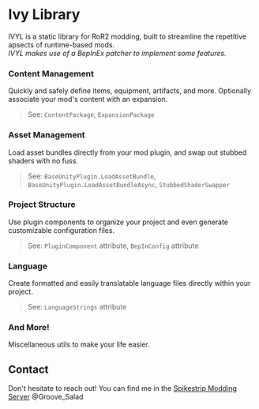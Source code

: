 # Ivy Library
IVYL is a static library for RoR2 modding, built to streamline the repetitive apsects of runtime-based mods.</br>
*IVYL makes use of a BepInEx patcher to implement some features.*

### Content Management
Quickly and safely define items, equipment, artifacts, and more. Optionally associate your mod's content with an expansion.
> See: `ContentPackage`, `ExpansionPackage`

### Asset Management
Load asset bundles directly from your mod plugin, and swap out stubbed shaders with no fuss.
> See: `BaseUnityPlugin.LoadAssetBundle`, `BaseUnityPlugin.LoadAssetBundleAsync`, `StubbedShaderSwapper`

### Project Structure
Use plugin components to organize your project and even generate customizable configuration files.
> See: `PluginComponent` attribute, `BepInConfig` attribute

### Language
Create formatted and easily translatable language files directly within your project.
> See: `LanguageStrings` attribute

### And More!
Miscellaneous utils to make your life easier.

## Contact
Don't hesitate to reach out! You can find me in the [Spikestrip Modding Server](https://discord.gg/me7P53smzk) @Groove_Salad
